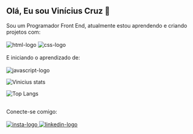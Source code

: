 ## Olá, Eu sou Vinícius Cruz 👋

Sou um Programador Front End, atualmente estou aprendendo e criando projetos com:
<br>
<br>
   <img src="https://img.shields.io/badge/HTML5-E34F26?style=for-the-badge&logo=html5&logoColor=white" alt="html-logo"/>
   <img src="https://img.shields.io/badge/CSS3-1572B6?style=for-the-badge&logo=css3&logoColor=white" alt="css-logo"/>
<br>
<br>
  E iniciando o aprendizado de:
  <br>
  <br>
    <img src="https://img.shields.io/badge/JavaScript-F7DF1E?style=for-the-badge&logo=javascript&logoColor=black" alt="javascript-logo"/>

  ![Vinicius stats](https://github-readme-stats.vercel.app/api?username=viniciuscruz11&show_icons=true&theme=tokyonight) 
  
  ![Top Langs](https://github-readme-stats.vercel.app/api/top-langs/?username=viniciuscruz11&hide_progress=true)
  <br>
  <br>

  Conecte-se comigo:
    <br>
    <br>
    <a href="https://www.instagram.com/__viniciuscruz?igsh=bnh2dnhzbGM2Y3M0&utm_source=qr"> 
    <img src="https://img.shields.io/badge/Instagram-E4405F?style=for-the-badge&logo=instagram&logoColor=white" alt="insta-logo"/>
    <a/>
    <a href="https://www.linkedin.com/in/viníciusfrancodacruz"> 
    <img src="https://img.shields.io/badge/LinkedIn-0077B5?style=for-the-badge&logo=linkedin&logoColor=white" alt="linkedin-logo">
    <a/>

  

